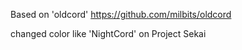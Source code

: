 Based on 'oldcord'
https://github.com/milbits/oldcord

changed color like 'NightCord' on Project Sekai